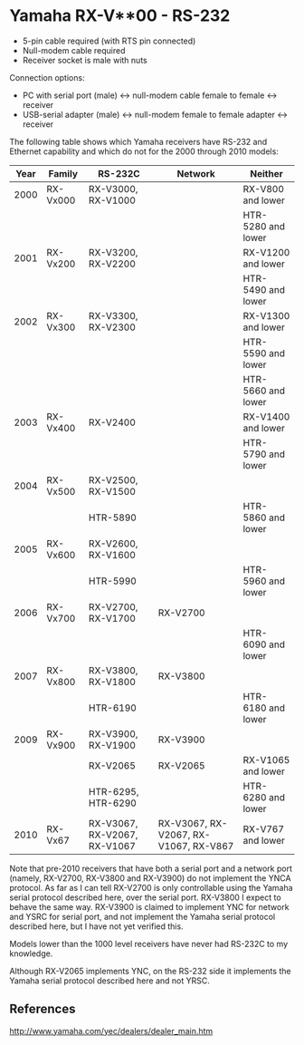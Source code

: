 # Yamaha RX-V**00 - RS-232

- 5-pin cable required (with RTS pin connected)
- Null-modem cable required
- Receiver socket is male with nuts

Connection options:

- PC with serial port (male) <-> null-modem cable female to female <->
  receiver
- USB-serial adapter (male) <-> null-modem female to female adapter <->
  receiver

The following table shows which Yamaha receivers have RS-232 and Ethernet
capability and which do not for the 2000 through 2010 models:

| Year | Family   | RS-232C                      | Network  | Neither            |
| ---- | -------- | ---------------------------- | -------- | ------------------ |
| 2000 | RX-Vx000 | RX-V3000, RX-V1000           |          | RX-V800 and lower  |
|      |          |                              |          | HTR-5280 and lower |
| 2001 | RX-Vx200 | RX-V3200, RX-V2200           |          | RX-V1200 and lower |
|      |          |                              |          | HTR-5490 and lower |
| 2002 | RX-Vx300 | RX-V3300, RX-V2300           |          | RX-V1300 and lower |
|      |          |                              |          | HTR-5590 and lower |
|      |          |                              |          | HTR-5660 and lower |
| 2003 | RX-Vx400 | RX-V2400                     |          | RX-V1400 and lower |
|      |          |                              |          | HTR-5790 and lower |
| 2004 | RX-Vx500 | RX-V2500, RX-V1500           |          |                    |
|      |          | HTR-5890                     |          | HTR-5860 and lower |
| 2005 | RX-Vx600 | RX-V2600, RX-V1600           |          |                    |
|      |          | HTR-5990                     |          | HTR-5960 and lower |
| 2006 | RX-Vx700 | RX-V2700, RX-V1700           | RX-V2700 |                    |
|      |          |                              |          | HTR-6090 and lower |
| 2007 | RX-Vx800 | RX-V3800, RX-V1800           | RX-V3800 |                    |
|      |          | HTR-6190                     |          | HTR-6180 and lower |
| 2009 | RX-Vx900 | RX-V3900, RX-V1900           | RX-V3900 |                    |
|      |          | RX-V2065                     | RX-V2065 | RX-V1065 and lower |
|      |          | HTR-6295, HTR-6290           |          | HTR-6280 and lower |
| 2010 | RX-Vx67  | RX-V3067, RX-V2067, RX-V1067 | RX-V3067, RX-V2067, RX-V1067, RX-V867 | RX-V767 and lower |

Note that pre-2010 receivers that have both a serial port and a network port
(namely, RX-V2700, RX-V3800 and RX-V3900) do not implement the YNCA protocol.
As far as I can tell RX-V2700 is only controllable using the Yamaha serial
protocol described here, over the serial port. RX-V3800 I expect to behave
the same way. RX-V3900 is claimed to implement YNC for network and YSRC for
serial port, and not implement the Yamaha serial protocol described here,
but I have not yet verified this.

Models lower than the 1000 level receivers have never had RS-232C to my knowledge.

Although RX-V2065 implements YNC, on the RS-232 side it implements the
Yamaha serial protocol described here and not YRSC.

## References

http://www.yamaha.com/yec/dealers/dealer_main.htm
